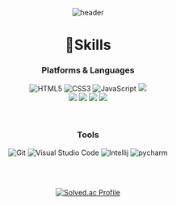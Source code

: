 

<!--
**seochae523/seochae523** is a ✨ _special_ ✨ repository because its `README.md` (this file) appears on your GitHub profile.

Here are some ideas to get you started:

- 🔭 I’m currently working on ...
- 🌱 I’m currently learning ...
- 👯 I’m looking to collaborate on ...
- 🤔 I’m looking for help with ...
- 💬 Ask me about ...
- 📫 How to reach me: ...
- 😄 Pronouns: ...
- ⚡ Fun fact: ...
-->


<div align = "center">

![header](https://capsule-render.vercel.app/api?type=Cylinder&text=Hello!&color=2ab613&fontColor=FFFFFF)

# 💪Skills
### Platforms & Languages


![HTML5](https://img.shields.io/badge/HTML5-E34F26.svg?&style=for-the-badge&logo=HTML5&logoColor=white)
![CSS3](https://img.shields.io/badge/CSS3-1572B6.svg?&style=for-the-badge&logo=CSS3&logoColor=white)
![JavaScript](https://img.shields.io/badge/JavaScript-F7DF1E.svg?&style=for-the-badge&logo=JavaScript&logoColor=white)
<img src="https://img.shields.io/badge/vue.js-4FC08D?style=for-the-badge&logo=Vue.js&logoColor=white">
<br>
<img src="https://img.shields.io/badge/JAVA-007396?style=for-the-badge&logo=java&logoColor=white">
<img src="https://img.shields.io/badge/MySQL-4479A1?style=for-the-badge&logo=MySQL&logoColor=white">
<img src="https://img.shields.io/badge/springboot-6DB33F?style=for-the-badge&logo=springboot&logoColor=white"/>
<img src="https://img.shields.io/badge/python-3776AB?style=for-the-badge&logo=python&logoColor=white"/>

<br>

### Tools
![Git](https://img.shields.io/badge/Git-F05032.svg?&style=for-the-badge&logo=Git&logoColor=white)
![Visual Studio Code](https://img.shields.io/badge/Visual%20Studio%20Code-007ACC.svg?&style=for-the-badge&logo=Visual%20Studio%20Code&logoColor=white)
![Intellij](https://img.shields.io/badge/intellij%20idea-000000?&style=for-the-badge&logo=intellijidea&logoColor=white)
![pycharm](https://img.shields.io/badge/pycharm-000000?&style=for-the-badge&logo=pycharm&logoColor=white)

<br>

<!-- ![Anurag's GitHub stats](https://github-readme-stats.vercel.app/api?username=seochae523&show_icons=true&theme=shadow_green) -->

<br>

[![Solved.ac Profile](http://mazassumnida.wtf/api/v2/generate_badge?boj=seochae523)](https://solved.ac/seochae523/)
</div>



